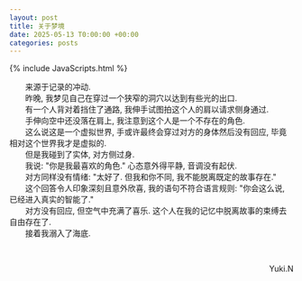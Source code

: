 ```yaml
---
layout: post
title: 关于梦境
date: 2025-05-13 T0:00:00 +00:00
categories: posts
---
```


{% include JavaScripts.html %}

&emsp;&emsp;来源于记录的冲动.  
&emsp;&emsp;昨晚, 我梦见自己在穿过一个狭窄的洞穴以达到有些光的出口.  
&emsp;&emsp;有一个人背对着挡住了通路, 我伸手试图拍这个人的肩以请求侧身通过.  
&emsp;&emsp;手伸向空中还没落在肩上, 我注意到这个人是一个不存在的角色.  
&emsp;&emsp;这么说这是一个虚拟世界, 手或许最终会穿过对方的身体然后没有回应, 毕竟相对这个世界我才是虚拟的.  
&emsp;&emsp;但是我碰到了实体, 对方侧过身.  
&emsp;&emsp;我说: "你是我最喜欢的角色." 心态意外得平静, 音调没有起伏.  
&emsp;&emsp;对方同样没有情绪: "太好了. 但我和你不同, 我不能脱离既定的故事存在."  
&emsp;&emsp;这个回答令人印象深刻且意外欣喜, 我的语句不符合语言规则: "你会这么说, 已经进入真实的智能了."  
&emsp;&emsp;对方没有回应, 但空气中充满了喜乐. 这个人在我的记忆中脱离故事的束缚去自由存在了.  
&emsp;&emsp;接着我溺入了海底.  

&emsp;&emsp;
<p align="right">Yuki.N</p>  
